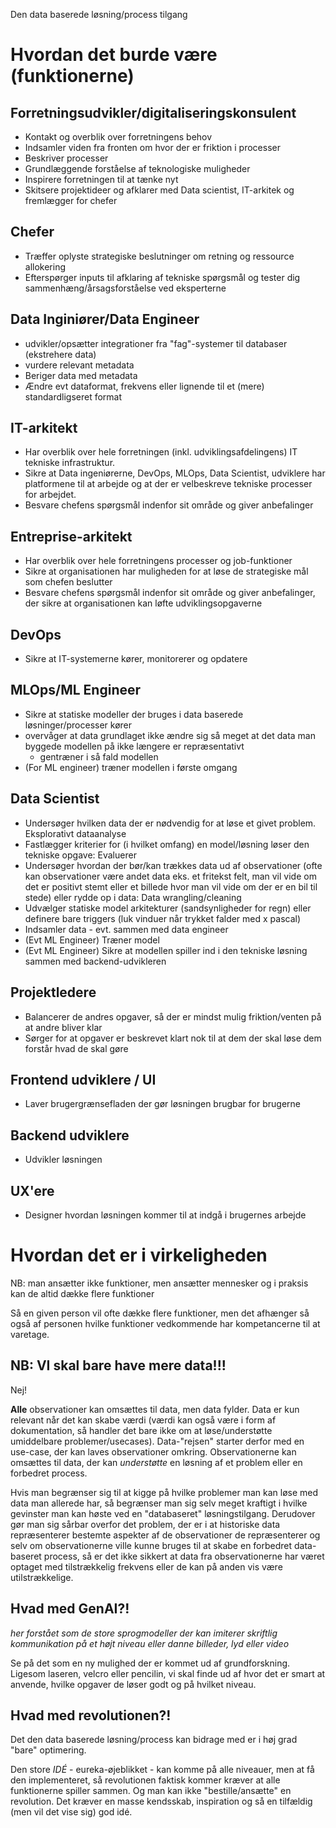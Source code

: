 Den data baserede løsning/process tilgang

# Hvordan det burde være (funktionerne)

## Forretningsudvikler/digitaliseringskonsulent

- Kontakt og overblik over forretningens behov
- Indsamler viden fra fronten om hvor der er friktion i processer
- Beskriver processer
- Grundlæggende forståelse af teknologiske muligheder
- Inspirere forretningen til at tænke nyt
- Skitsere projektideer og afklarer med Data scientist, IT-arkitek og
  fremlægger for chefer 

## Chefer

- Træffer oplyste strategiske beslutninger om retning og ressource allokering
- Efterspørger inputs til afklaring af tekniske spørgsmål og tester dig
  sammenhæng/årsagsforståelse ved eksperterne

## Data Inginiører/Data Engineer

- udvikler/opsætter integrationer fra "fag"-systemer til databaser (ekstrehere
  data)
- vurdere relevant metadata
- Beriger data med metadata
- Ændre evt dataformat, frekvens eller lignende til et (mere) standardligseret
  format

## IT-arkitekt

- Har overblik over hele forretningen (inkl. udviklingsafdelingens) IT
  tekniske infrastruktur.
- Sikre at Data ingeniørerne, DevOps, MLOps, Data Scientist, udviklere har
  platformene til at arbejde og at der er velbeskreve tekniske processer for
  arbejdet.
- Besvare chefens spørgsmål indenfor sit område og giver anbefalinger

## Entreprise-arkitekt

- Har overblik over hele forretningens processer og job-funktioner
- Sikre at organisationen har muligheden for at løse de strategiske mål som
  chefen beslutter
- Besvare chefens spørgsmål indenfor sit område og giver anbefalinger, der sikre
  at organisationen kan løfte udviklingsopgaverne

## DevOps

- Sikre at IT-systemerne kører, monitorerer og opdatere

## MLOps/ML Engineer

- Sikre at statiske modeller der bruges i data baserede løsninger/processer
  kører
- overvåger at data grundlaget ikke ændre sig så meget at det data man byggede
  modellen på ikke længere er repræsentativt
  - gentræner i så fald modellen
- (For ML engineer) træner modellen i første omgang

## Data Scientist

- Undersøger hvilken data der er nødvendig for at løse et givet problem.
  Eksplorativt dataanalyse
- Fastlægger kriterier for (i hvilket omfang) en model/løsning løser den
  tekniske opgave: Evaluerer
- Undersøger hvordan der bør/kan trækkes data ud af observationer (ofte kan
  observationer være andet data eks. et fritekst felt, man vil vide om det er
  positivt stemt eller et billede hvor man vil vide om der er en bil til stede)
  eller rydde op i data: Data wrangling/cleaning
- Udvælger statiske model arkitekturer (sandsynligheder for regn) eller
  definere bare triggers (luk vinduer når trykket falder med x pascal)
- Indsamler data - evt. sammen med data engineer
- (Evt ML Engineer) Træner model
- (Evt ML Engineer) Sikre at modellen spiller ind i den tekniske løsning sammen
  med backend-udvikleren

## Projektledere

- Balancerer de andres opgaver, så der er mindst mulig friktion/venten på at
  andre bliver klar
- Sørger for at opgaver er beskrevet klart nok til at dem der skal løse dem
  forstår hvad de skal gøre

## Frontend udviklere / UI

- Laver brugergrænsefladen der gør løsningen brugbar for brugerne

## Backend udviklere

- Udvikler løsningen

## UX'ere 

- Designer hvordan løsningen kommer til at indgå i brugernes arbejde


# Hvordan det er i virkeligheden

NB: man ansætter ikke funktioner, men ansætter mennesker og i praksis 
kan de altid dække flere funktioner

Så en given person vil ofte dække flere funktioner, men det afhænger så også af
personen hvilke funktioner vedkommende har kompetancerne til at varetage.


## NB: VI skal bare have mere data!!!
Nej!

__Alle__ observationer kan omsættes til data, men data fylder. 
Data er kun relevant når det kan skabe værdi (værdi kan også være i form af
dokumentation, så handler det bare ikke om at løse/understøtte umiddelbare
problemer/usecases). Data-"rejsen" starter derfor med en use-case, der kan laves
observationer omkring. Observationerne kan omsættes til data, der kan
_understøtte_ en løsning af et problem eller en forbedret process.

Hvis man begrænser sig til at kigge på hvilke problemer man kan løse med data
man allerede har, så begrænser man sig selv meget kraftigt i hvilke gevinster
man kan høste ved en "databaseret" løsningstilgang. Derudover gør man sig
sårbar overfor det problem, der er i at historiske data repræsenterer bestemte 
aspekter af de observationer de repræsenterer og selv om observationerne ville
kunne bruges til at skabe en forbedret data-baseret process, så er det ikke
sikkert at data fra observationerne har været optaget med tilstrækkelig frekvens
eller de kan på anden vis være utilstrækkelige.

## Hvad med GenAI?!

_her forstået som de store sprogmodeller der kan imiterer skriftlig
kommunikation på et højt niveau eller danne billeder, lyd eller video_

Se på det som en ny mulighed der er kommet ud af grundforskning. Ligesom
laseren, velcro eller pencilin, vi skal finde ud af hvor det er smart at
anvende, hvilke opgaver de løser godt og på hvilket niveau.

## Hvad med revolutionen?!

Det den data baserede løsning/process kan bidrage med er i høj grad "bare"
optimering.

Den store _IDÉ_ - eureka-øjeblikket - kan komme på alle niveauer, men at få den
implementeret, så revolutionen faktisk kommer kræver at alle funktionerne 
spiller sammen. Og man kan ikke "bestille/ansætte" en revolution. Det kræver en
masse kendsskab, inspiration og så en tilfældig (men vil det vise sig) god idé.
